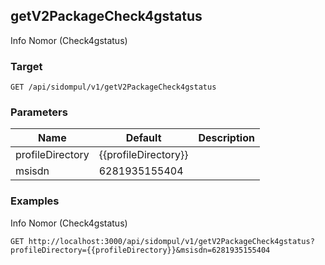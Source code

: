## getV2PackageCheck4gstatus
Info Nomor (Check4gstatus)

### Target
```
GET /api/sidompul/v1/getV2PackageCheck4gstatus
```

### Parameters
Name | Default | Description
--- | --- | ---
profileDirectory|{{profileDirectory}}|
msisdn|6281935155404|



### Examples
Info Nomor (Check4gstatus)
```
GET http://localhost:3000/api/sidompul/v1/getV2PackageCheck4gstatus?profileDirectory={{profileDirectory}}&msisdn=6281935155404
```

